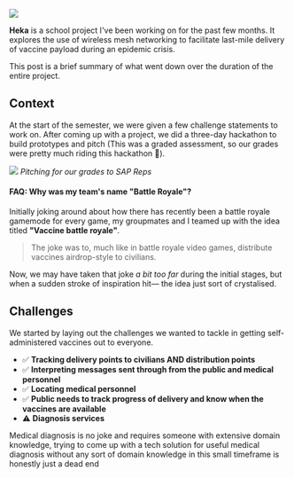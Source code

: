 ![](https://res.cloudinary.com/da3pyp8ki/image/upload/v1546082664/heka.jpg)

**Heka** is a school project I've been working on for the past few months. It explores the use of wireless mesh networking to facilitate last-mile delivery of vaccine payload during an epidemic crisis.

This post is a brief summary of what went down over the duration of the entire project.

## Context

At the start of the semester, we were given a few challenge statements to work on. After coming up with a project, we did a three-day hackathon to build prototypes and pitch (This was a graded assessment, so our grades were pretty much riding this hackathon 🥴).

![](https://res.cloudinary.com/da3pyp8ki/image/upload/v1546151192/heka-3.png)
_Pitching for our grades to SAP Reps_

#### FAQ: Why was my team's name "Battle Royale"?

Initially joking around about how there has recently been a battle royale gamemode for every game, my groupmates and I teamed up with the idea titled **"Vaccine battle royale"**.

> The joke was to, much like in battle royale video games, distribute vaccines airdrop-style to civilians.

Now, we may have taken that joke _a bit too far_ during the initial stages, but when a sudden stroke of inspiration hit— the idea just sort of crystalised.

## Challenges

We started by laying out the challenges we wanted to tackle in getting self-administered vaccines out to everyone.

- ✅ **Tracking delivery points to civilians AND distribution points**
- ✅ **Interpreting messages sent through from the public and medical personnel**
- ✅ **Locating medical personnel**
- ✅ **Public needs to track progress of delivery and know when the vaccines are available**
- ⚠️ **Diagnosis services**

Medical diagnosis is no joke and requires someone with extensive domain knowledge, trying to come up with a tech solution for useful medical diagnosis without any sort of domain knowledge in this small timeframe is honestly just a dead end
